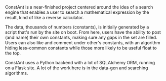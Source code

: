 ConstAnt is a near-finished project centered around the idea of a search engine that enables a user to search a mathematical expression by the result, kind of like a reverse calculator.

The data, thousands of numbers (constants), is initially generated by a script that's run by the site on boot. From here, users have the ability to post (and name) their own constants, making sure any gaps in the set are filled. Users can also like and comment under other's constants, with an algorithm hiding less-common constants while those more likely to be useful float to the top.

ConstAnt uses a Python backend with a lot of SQLAlchemy ORM, running on a Flask site. A lot of the work here is in the data-gen and searching algorithms.
